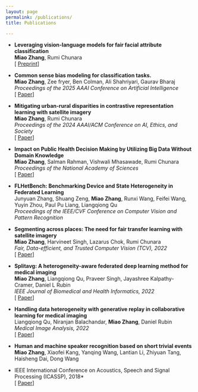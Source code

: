 ```yaml
---
layout: page
permalink: /publications/
title: Publications

---
```

+ **Leveraging vision-language models for fair facial attribute classification** <br/>
**Miao Zhang**, Rumi Chunara <br/>
[ [Preprint](https://arxiv.org/pdf/2403.10624)]


+ **Common sense bias modeling for classification tasks.** <br/>
**Miao Zhang**, Zee fryer, Ben Colman, Ali Shahriyari, Gaurav Bharaj <br/>
*Proceedings of the 2025 AAAI Conference on Artificial Intelligence* <br/>
[ [Paper](https://arxiv.org/pdf/2401.13213)]


+ **Mitigating urban-rural disparities in contrastive representation learning with satellite imagery** <br/>
**Miao Zhang**, Rumi Chunara <br/>
*Proceedings of the 2024 AAAI/ACM Conference on AI, Ethics, and Society* <br/>
[ [Paper](https://arxiv.org/pdf/2211.08672)]


+ **Impact on Public Health Decision Making by Utilizing Big Data Without Domain Knowledge** <br/>
**Miao Zhang**, Salman Rahman, Vishwali Mhasawade, Rumi Chunara <br/>
*Proceedings of the National Academy of Sciences* <br/>
[ [Paper](https://arxiv.org/pdf/2402.06059)]


+ **FLHetBench: Benchmarking Device and State Heterogeneity in Federated Learning** <br/>
Junyuan Zhang, Shuang Zeng, **Miao Zhang**, Runxi Wang, Feifei Wang, Yuyin Zhou, Paul Pu Liang, Liangqiong Qu<br/>
*Proceedings of the IEEE/CVF Conference on Computer Vision and Pattern Recognition* <br/>


+ **Segmenting across places: The need for fair transfer learning with satellite imagery** <br/>
**Miao Zhang**, Harvineet Singh, Lazarus Chok, Rumi Chunara <br/>
*Fair, Data-efficient, and Trusted Computer Vision (TCV), 2022* <br/>
[ [Paper](https://openaccess.thecvf.com/content/CVPR2022W/FaDE-TCV/papers/Zhang_Segmenting_Across_Places_The_Need_for_Fair_Transfer_Learning_With_CVPRW_2022_paper.pdf)]

+ **Splitavg: A heterogeneity-aware federated deep learning method for medical imaging** <br/>
**Miao Zhang**, Liangqiong Qu, Praveer Singh, Jayashree Kalpathy-Cramer, Daniel L Rubin <br/>
*IEEE Journal of Biomedical and Health Informatics, 2022* <br/>
[ [Paper](https://ieeexplore.ieee.org/document/9806163)]

+ **Handling data heterogeneity with generative replay in collaborative learning for medical imaging** <br/>
Liangqiong Qu, Niranjan Balachandar, **Miao Zhang**, Daniel Rubin <br/>
*Medical Image Analysis, 2022* <br/>
[ [Paper](https://www.sciencedirect.com/science/article/pii/S1361841522000755?casa_token=a-JnijoBDusAAAAA:VbR7FggIqlJYgt4kGW7hy-4GlFN0TT_Ih_ivktgJhbgP8LUSFQn8uhNJxNKZxy78cuITj0g)]

+ **Human and machine speaker recognition based on short trivial events** <br/>
**Miao Zhang**, Xiaofei Kang, Yanqing Wang, Lantian Li, Zhiyuan Tang, Haisheng Dai, Dong Wang <br/>
* IEEE International Conference on Acoustics, Speech and Signal Processing (ICASSP), 2018* <br/>
[ [Paper](https://ieeexplore.ieee.org/document/8462027)]

